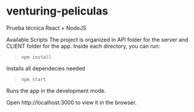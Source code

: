 # venturing-peliculas
Prueba técnica React + NodeJS

Available Scripts
The project is organized in API folder for the server and CLIENT folder for the app.
Inside each directory, you can run:

> `npm install`

Installs all dependecies needed

> `npm start`

Runs the app in the development mode.

Open http://localhost:3000 to view it in the browser.
